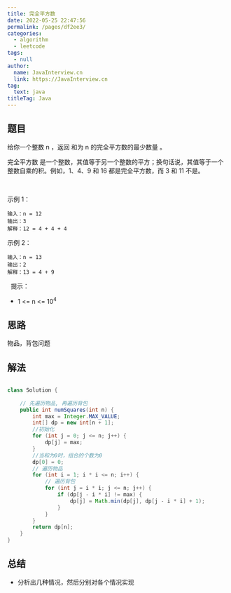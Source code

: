 ```yaml
---
title: 完全平方数
date: 2022-05-25 22:47:56
permalink: /pages/df2ee3/
categories: 
  - algorithm
  - leetcode
tags: 
  - null
author: 
  name: JavaInterview.cn
  link: https://JavaInterview.cn
tag: 
  text: java
titleTag: Java
---
```



## 题目
给你一个整数 n ，返回 和为 n 的完全平方数的最少数量 。

完全平方数 是一个整数，其值等于另一个整数的平方；换句话说，其值等于一个整数自乘的积。例如，1、4、9 和 16 都是完全平方数，而 3 和 11 不是。

 

示例 1：

    输入：n = 12
    输出：3 
    解释：12 = 4 + 4 + 4
示例 2：

    输入：n = 13
    输出：2
    解释：13 = 4 + 9
 
提示：

- 1 <= n <= 10<sup>4</sup>


## 思路

物品，背包问题


## 解法
```java

class Solution {
    
    // 先遍历物品, 再遍历背包
    public int numSquares(int n) {
        int max = Integer.MAX_VALUE;
        int[] dp = new int[n + 1];
        //初始化
        for (int j = 0; j <= n; j++) {
            dp[j] = max;
        }
        //当和为0时，组合的个数为0
        dp[0] = 0;
        // 遍历物品
        for (int i = 1; i * i <= n; i++) {
            // 遍历背包
            for (int j = i * i; j <= n; j++) {
                if (dp[j - i * i] != max) {
                    dp[j] = Math.min(dp[j], dp[j - i * i] + 1);
                }
            }
        }
        return dp[n];
    }
}
```

## 总结

- 分析出几种情况，然后分别对各个情况实现 
